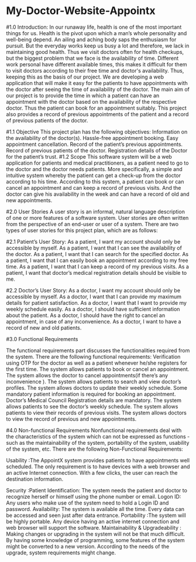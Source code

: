 # My-Doctor-Website-Appointx
#1.0 Introduction: 
In our runaway life, health is one of the most important things for us. Health is the pivot upon which a man’s whole personality and well-being depend. An ailing and aching body saps the enthusiasm for pursuit. But the everyday works keep us busy a lot and therefore, we lack in maintaining good health. Thus we visit doctors often for health checkups, but the biggest problem that we face is the availability of time. Different work personal have different available times, this makes it difficult for them to visit doctors according to their free time and doctor's availability. 
Thus, keeping this as the basis of our project. We are developing a web application that will make it easy for the patients to have appointments with the doctor after seeing the time of availability of the doctor. The main aim of our project is to provide the time in which a patient can have an appointment with the doctor based on the availability of the respective doctor. Thus the patient can book for an appointment suitably. This project also provides a record of previous appointments of the patient and a record of previous patients of the doctor.

#1.1 Objective
This project plan has the following objectives:
Information on the availability of the doctor(s).
Hassle-free appointment booking.
Easy appointment cancellation.
Record of the patient’s previous appointments.
Record of previous patients of the doctor.
Registration details of the Doctor for the patient’s trust.
#1.2 Scope
This software system will be a web application for patients and medical practitioners, as a patient need to go to the doctor and the doctor needs patients. More specifically, a simple and intuitive system whereby the patient can get a check-up from the doctor according to his time. According to this system, a patient can book or can cancel an appointment and can keep a record of previous visits. And the doctor can give his availability in the week and can have a record of old and new appointments.


#2.0 User Stories
A user story is an informal, natural language description of one or more features of a software system. User stories are often written from the perspective of an end-user or user of a system. There are two types of user stories for this project plan, which are as follows:

#2.1 Patient’s User Story:
As a patient, I want my account should only be accessible by myself.
As a patient, I want that I can see the availability of the doctor.
As a patient, I want that I can search for the specified doctor.
As a patient, I want that I can easily book an appointment according to my free time. 
As a patient, I want that I can keep a record of my previous visits.
As a patient, I want that doctor’s medical registration details should be visible to me.

#2.2 Doctor’s User Story:
As a doctor, I want my account should only be accessible by myself.
As a doctor, I want that I can provide my maximum details for patient satisfaction.
As a doctor, I want that I want to provide my weekly schedule easily.
As a doctor, I should have sufficient information about the patient.
As a doctor, I should have the right to cancel an appointment, in case of any inconvenience.
As a doctor, I want to have a record of new and old patients.



#3.0 Functional Requirements

The functional requirements part discusses the functionalities required from the system. There are the following functional requirements:
Verification using OTP for the doctor as well as a patient whenever he/she registers for the first time.
The system allows patients to book or cancel an appointment.
The system allows the doctor to cancel appointments(if there’s any inconvenience ).
The system allows patients to search and view doctor’s profiles.
The system allows doctors to update their weekly schedule.
Some mandatory patient information is required for booking an appointment.
Doctor’s  Medical Council Registration details are mandatory.
The system allows patients to see the doctor’s weekly schedule.
The system allows patients to view their records of previous visits.
The system allows doctors to view the record of previous and new appointments.


#4.0 Non-functional Requirements 
Nonfunctional requirements deal with the characteristics of the system which can not be expressed as functions - such as the maintainability of the system, portability of the system, usability of the system, etc. There are the following Non-Functional Requirements:

Usability :The AppointX system provides patients to have appointments well scheduled. The only requirement is to have devices with a web browser and an active Internet connection. With a few clicks, the user can reach the destination information.

Security :Patient Identification: The system needs the patient and doctor to recognize herself or himself using the phone number or email.
Logon ID: Any users who make use of the system need to hold a Login ID and password. 
Availability: The system is available all the time. Every data can be accessed and seen just after data entrance.
Portability :The system will be highly portable. Any device having an active internet connection and web browser will support the software.
Maintainability & Upgradeability : Making changes or upgrading in the system will not be that much difficult. By having some knowledge of programming, some features of the system might be converted to a new version. According to the needs of the upgrade, system requirements might change.






 












   
